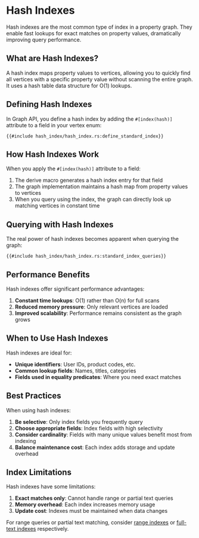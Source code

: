 # Hash Indexes

Hash indexes are the most common type of index in a property graph. They enable fast lookups for exact matches on
property values, dramatically improving query performance.

## What are Hash Indexes?

A hash index maps property values to vertices, allowing you to quickly find all vertices with a specific property
value without scanning the entire graph. It uses a hash table data structure for O(1) lookups.

## Defining Hash Indexes

In Graph API, you define a hash index by adding the `#[index(hash)]` attribute to a field in your vertex enum:

```rust,noplayground
{{#include hash_index/hash_index.rs:define_standard_index}}
```

## How Hash Indexes Work

When you apply the `#[index(hash)]` attribute to a field:

1. The derive macro generates a hash index entry for that field
2. The graph implementation maintains a hash map from property values to vertices
3. When you query using the index, the graph can directly look up matching vertices in constant time

## Querying with Hash Indexes

The real power of hash indexes becomes apparent when querying the graph:

```rust,noplayground
{{#include hash_index/hash_index.rs:standard_index_queries}}
```

## Performance Benefits

Hash indexes offer significant performance advantages:

1. **Constant time lookups**: O(1) rather than O(n) for full scans
2. **Reduced memory pressure**: Only relevant vertices are loaded
3. **Improved scalability**: Performance remains consistent as the graph grows

## When to Use Hash Indexes

Hash indexes are ideal for:

- **Unique identifiers**: User IDs, product codes, etc.
- **Common lookup fields**: Names, titles, categories
- **Fields used in equality predicates**: Where you need exact matches

## Best Practices

When using hash indexes:

1. **Be selective**: Only index fields you frequently query
2. **Choose appropriate fields**: Index fields with high selectivity
3. **Consider cardinality**: Fields with many unique values benefit most from indexing
4. **Balance maintenance cost**: Each index adds storage and update overhead

## Index Limitations

Hash indexes have some limitations:

1. **Exact matches only**: Cannot handle range or partial text queries
2. **Memory overhead**: Each index increases memory usage
3. **Update cost**: Indexes must be maintained when data changes

For range queries or partial text matching, consider [range indexes](./range_index.md)
or [full-text indexes](./full_text_index.md) respectively.